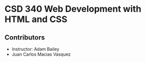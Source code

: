 # CSD 340 Web Development with HTML and CSS

## Contributors
- Instructor: Adam Bailey
- Juan Carlos Macias Vasquez
